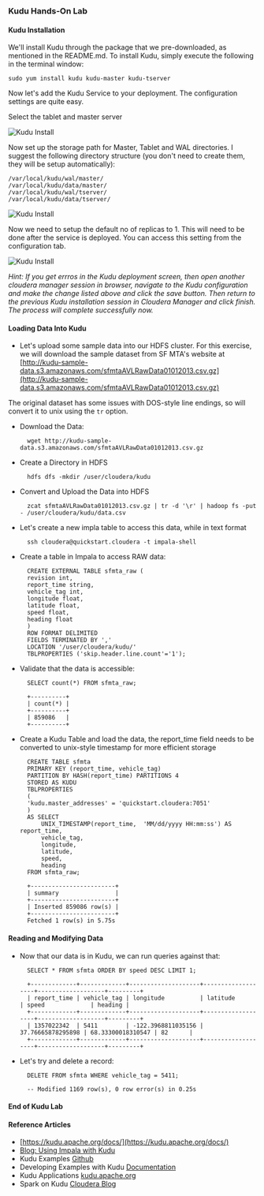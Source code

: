 ### Kudu Hands-On Lab

#### Kudu Installation
We'll install Kudu through the package that we pre-downloaded, as mentioned in the README.md. To install Kudu, simply execute the following in the terminal window:

	sudo yum install kudu kudu-master kudu-tserver

Now let's add the Kudu Service to your deployment. The configuration settings are quite easy. 

Select the tablet and master server

![Kudu Install](../images/kudu/Kudu3.jpg)

Now set up the storage path for Master, Tablet and WAL directories. I suggest the following directory structure (you don't need to create them, they will be setup automatically):

	/var/local/kudu/wal/master/
	/var/local/kudu/data/master/
	/var/local/kudu/wal/tserver/
	/var/local/kudu/data/tserver/

![Kudu Install](../images/kudu/Kudu4.jpg)

Now we need to setup the default no of replicas to 1. This will need to be done after the service is deployed. You can access this setting from the configuration tab.

![Kudu Install](../images/kudu/Kudu5.jpg)

*Hint: If you get errros in the Kudu deployment screen, then open another cloudera manager session in browser, navigate to the Kudu configuration and make the change listed above and click the save button. Then return to the previous Kudu installation session in Cloudera Manager and click finish. The process will complete successfully now.*

#### Loading Data Into Kudu

* Let's upload some sample data into our HDFS cluster. For this exercise, we will download the sample dataset from SF MTA's website at [http://kudu-sample-data.s3.amazonaws.com/sfmtaAVLRawData01012013.csv.gz](http://kudu-sample-data.s3.amazonaws.com/sfmtaAVLRawData01012013.csv.gz)

The original dataset has some issues with DOS-style line endings, so will convert it to unix using the `tr` option.

* Download the Data:

		wget http://kudu-sample-data.s3.amazonaws.com/sfmtaAVLRawData01012013.csv.gz

* Create a Directory in HDFS

		hdfs dfs -mkdir /user/cloudera/kudu

* Convert and Upload the Data into HDFS

		zcat sfmtaAVLRawData01012013.csv.gz | tr -d '\r' | hadoop fs -put - /user/cloudera/kudu/data.csv

* Let's create a new impla table to access this data, while in text format

		ssh cloudera@quickstart.cloudera -t impala-shell

* Create a table in Impala to access RAW data:
	
		CREATE EXTERNAL TABLE sfmta_raw (
		revision int,    
  		report_time string,  
  		vehicle_tag int,  
  		longitude float,  
  		latitude float,  
  		speed float,  
  		heading float  
		)  
		ROW FORMAT DELIMITED  
		FIELDS TERMINATED BY ','  
		LOCATION '/user/cloudera/kudu/'  
		TBLPROPERTIES ('skip.header.line.count'='1');

* Validate that the data is accessible:
	
		SELECT count(*) FROM sfmta_raw;

		+----------+
		| count(*) |
		+----------+
		| 859086   |
		+----------+
	
* Create a Kudu Table and load the data, the report_time field needs to be converted to unix-style timestamp for more efficient storage

	
		CREATE TABLE sfmta  
		PRIMARY KEY (report_time, vehicle_tag)
		PARTITION BY HASH(report_time) PARTITIONS 4
		STORED AS KUDU 
		TBLPROPERTIES
		(
		'kudu.master_addresses' = 'quickstart.cloudera:7051'
		)
		AS SELECT
  			UNIX_TIMESTAMP(report_time,  'MM/dd/yyyy HH:mm:ss') AS report_time,
  			vehicle_tag,
  			longitude,
  			latitude,
  			speed,
  			heading
		FROM sfmta_raw;

		+------------------------+
		| summary                |
		+------------------------+
		| Inserted 859086 row(s) |
		+------------------------+
		Fetched 1 row(s) in 5.75s


#### Reading and Modifying Data

* Now that our data is in Kudu, we can run queries against that:

		SELECT * FROM sfmta ORDER BY speed DESC LIMIT 1;

		+-------------+-------------+--------------------+-------------------+-------------------+---------+
		| report_time | vehicle_tag | longitude          | latitude          | speed             | heading |
		+-------------+-------------+--------------------+-------------------+-------------------+---------+
		| 1357022342  | 5411        | -122.3968811035156 | 37.76665878295898 | 68.33300018310547 | 82      |
		+-------------+-------------+--------------------+-------------------+-------------------+---------+
		
* Let's try and delete a record:

		DELETE FROM sfmta WHERE vehicle_tag = 5411;

		-- Modified 1169 row(s), 0 row error(s) in 0.25s
		
#### End of Kudu Lab

#### Reference Articles

* [https://kudu.apache.org/docs/](https://kudu.apache.org/docs/)
* [Blog: Using Impala with Kudu](http://blog.cloudera.com/blog/2015/11/how-to-use-impala-with-kudu/)
* Kudu Examples [Github](https://github.com/cloudera/kudu-examples)
* Developing Examples with Kudu [Documentation](https://www.cloudera.com/documentation/enterprise/5-14-x/topics/kudu_development.html)
* Kudu Applications [kudu.apache.org](https://kudu.apache.org/docs/developing.html)
* Spark on Kudu [Cloudera Blog](http://blog.cloudera.com/blog/2017/02/up-and-running-with-apache-spark-on-apache-kudu/)
